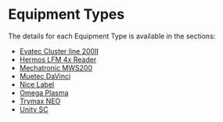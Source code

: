 ﻿# Equipment Types

The details for each Equipment Type is available in the sections:
* [Evatec Cluster line 200II](/AMSOsram/techspec>connectiot>iotequipmenttypes>EvatecClusterline200II)
* [Hermos LFM 4x Reader](/AMSOsram/techspec>connectiot>iotequipmenttypes>HermosLFM4xReader)
* [Mechatronic MWS200](/AMSOsram/techspec>connectiot>iotequipmenttypes>MechatronicMWS200)
* [Muetec DaVinci](/AMSOsram/techspec>connectiot>iotequipmenttypes>MuetecDaVinci)
* [Nice Label](/AMSOsram/techspec>connectiot>iotequipmenttypes>niceLabel)
* [Omega Plasma](/AMSOsram/techspec>connectiot>iotequipmenttypes>OmegaPlasma)
* [Trymax NEO](/AMSOsram/techspec>connectiot>iotequipmenttypes>TrymaxNEO)
* [Unity SC](/AMSOsram/techspec>connectiot>iotequipmenttypes>UnitySC)


